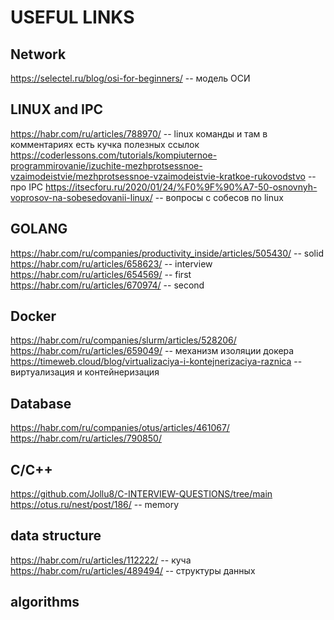 # USEFUL LINKS

## Network
https://selectel.ru/blog/osi-for-beginners/ -- модель ОСИ

## LINUX and IPC
https://habr.com/ru/articles/788970/ -- linux команды и там в комментариях есть кучка полезных ссылок
https://coderlessons.com/tutorials/kompiuternoe-programmirovanie/izuchite-mezhprotsessnoe-vzaimodeistvie/mezhprotsessnoe-vzaimodeistvie-kratkoe-rukovodstvo -- про IPC
https://itsecforu.ru/2020/01/24/%F0%9F%90%A7-50-osnovnyh-voprosov-na-sobesedovanii-linux/ -- вопросы с собесов по linux

## GOLANG
https://habr.com/ru/companies/productivity_inside/articles/505430/ -- solid
https://habr.com/ru/articles/658623/ -- interview
https://habr.com/ru/articles/654569/ -- first
https://habr.com/ru/articles/670974/ -- second

## Docker
https://habr.com/ru/companies/slurm/articles/528206/
https://habr.com/ru/articles/659049/ -- механизм изоляции докера
https://timeweb.cloud/blog/virtualizaciya-i-kontejnerizaciya-raznica -- виртуализация и контейнеризация

## Database
https://habr.com/ru/companies/otus/articles/461067/
https://habr.com/ru/articles/790850/

## C/C++
https://github.com/Jollu8/C-INTERVIEW-QUESTIONS/tree/main
https://otus.ru/nest/post/186/ -- memory

## data structure
https://habr.com/ru/articles/112222/ -- куча
https://habr.com/ru/articles/489494/ -- структуры данных


## algorithms